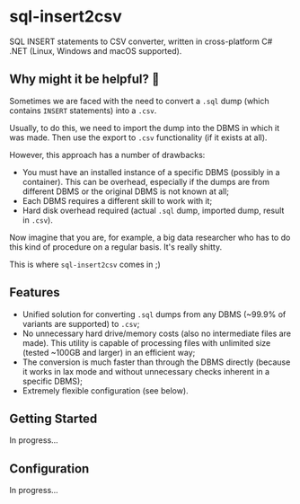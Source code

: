 # sql-insert2csv
SQL INSERT statements to CSV converter, written in cross-platform C# .NET (Linux, Windows and macOS supported).

## Why might it be helpful? 🚀
Sometimes we are faced with the need to convert a `.sql` dump (which contains `INSERT` statements) into a `.csv`.

Usually, to do this, we need to import the dump into the DBMS in which it was made.
Then use the export to `.csv` functionality (if it exists at all).

However, this approach has a number of drawbacks:
- You must have an installed instance of a specific DBMS (possibly in a container). This can be overhead, especially if the dumps are from different DBMS or the original DBMS is not known at all;
- Each DBMS requires a different skill to work with it;
- Hard disk overhead required (actual `.sql` dump, imported dump, result in `.csv`).

Now imagine that you are, for example, a big data researcher who has to do this kind of procedure on a regular basis. It's really shitty.

This is where `sql-insert2csv` comes in ;)

## Features
- Unified solution for converting `.sql` dumps from any DBMS (~99.9% of variants are supported) to `.csv`;
- No unnecessary hard drive/memory costs (also no intermediate files are made). This utility is capable of processing files with unlimited size (tested ~100GB and larger) in an efficient way;
- The conversion is much faster than through the DBMS directly (because it works in lax mode and without unnecessary checks inherent in a specific DBMS);
- Extremely flexible configuration (see below).

## Getting Started
In progress...

## Configuration
In progress...
